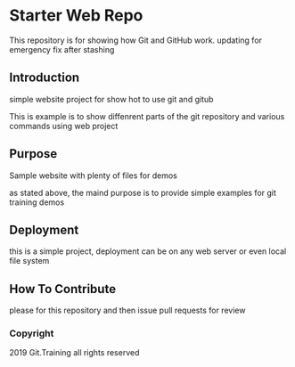 # Starter Web Repo

This repository is for showing how Git and GitHub work.
updating for emergency fix after stashing

## Introduction

simple website project for show hot to use git and gitub

This is example is to show diffenrent parts of the git repository and various commands using web project

## Purpose

Sample website with plenty of files for demos

as stated above, the maind purpose is to provide simple examples for git training demos

## Deployment

this is a simple project, deployment can be on any web server or even local file system

## How To Contribute

please for this repository and then issue pull requests for review


### Copyright

2019 Git.Training all rights reserved